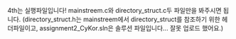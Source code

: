 4th는 실행파일입니다!
mainstreem.c와 directory_struct.c두 파일만을 봐주시면 됩니다.
(directory_struct.h는 mainstreem에서 directory_struct를 참조하기 위한 헤더파일이고, assignment2_CyKor.sln은 솔루션 파일입니다... 잘못 업로드 했어요.)

